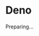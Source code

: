 <script>
setPagination(
    "/en/getting-started/installation",
    "/en/getting-started/setup"
);
</script>

# Deno

Preparing...

[//]: # (> Because current version of Deno is based on SWC &#40;Rust&#41;, not TypeScript, there is currently no direct way to use **RTTIST**. You have to transpile TS to JS eg. via `ttypescript` and then you can run transpiled JS by `deno`.)

[//]: # ()
[//]: # (1. Install packages,)

[//]: # (    ```)

[//]: # (    npm i rttist && npm i tst-reflect-transformer -D)

[//]: # (    ```)

[//]: # (2. add transformer to `tsconfig.json`,)

[//]: # (    ```json)

[//]: # (    {)

[//]: # (        "compilerOptions": {)

[//]: # (            // your options...)

[//]: # (            "outDir": "dist",)

[//]: # (    )
[//]: # (            // ADD THIS!)

[//]: # (            "plugins": [)

[//]: # (                {)

[//]: # (                    "transform": "tst-reflect-transformer")

[//]: # (                })

[//]: # (            ])

[//]: # (        })

[//]: # (    })

[//]: # (    ```)

[//]: # (3. `npm i ttypescript -D`)

[//]: # (    > In order to use transformer plugin you need TypeScript compiler which supports plugins eg. package [ttypescript]&#40;https://www.npmjs.com/package/ttypescript&#41; or you can use [TypeScript compiler API]&#40;https://github.com/Microsoft/TypeScript/wiki/Using-the-Compiler-API&#41; manually.)

[//]: # (4. Transpile your code by `ttsc` instead of `tsc`)

[//]: # (    ```)

[//]: # (    ttsc)

[//]: # (    ```)

[//]: # (    or)

[//]: # (    ```)

[//]: # (    npx ttsc)

[//]: # (    ```)

[//]: # (5. `deno run dist/index.js`)